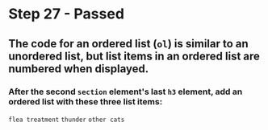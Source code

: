 # Step 27 - Passed
## The code for an ordered list (`ol`) is similar to an unordered list, but list items in an ordered list are numbered when displayed.

### After the second `section` element's last `h3` element, add an ordered list with these three list items:

`flea treatment` `thunder` `other cats`